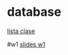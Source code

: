 # database

[lista clase](https://docs.google.com/spreadsheets/d/1-YGXu992ph60410yu5FXwAI4LdmV9AM2lJ7YHmDs0nU/edit?usp=sharing)

#w1
[slides w1](https://docs.google.com/presentation/d/10Qil3hSxYLtOMO1_q9PJ_gXzB3feRtvKN2zB24PKB90/edit?usp=sharing)
